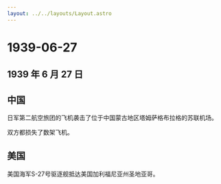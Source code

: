 ```yaml
---
layout: ../../layouts/Layout.astro
---
```


# 1939-06-27

## 1939 年 6 月 27 日

## 中国

日军第二航空旅团的飞机袭击了位于中国蒙古地区塔姆萨格布拉格的苏联机场。

双方都损失了数架飞机。

## 美国

美国海军S-27号驱逐舰抵达美国加利福尼亚州圣地亚哥。